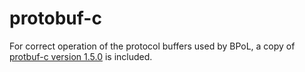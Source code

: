 # protobuf-c
For correct operation of the protocol buffers used by BPoL, a copy of [protbuf-c version 1.5.0](https://github.com/protobuf-c/protobuf-c/releases/tag/v1.5.0) is included.
